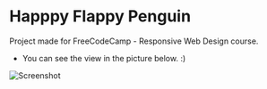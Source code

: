 # Happpy Flappy Penguin
 Project made for FreeCodeCamp - Responsive Web Design course.
 - You can see the view in the picture below. :)

 ![Screenshot](screenshots/penguin.gif)